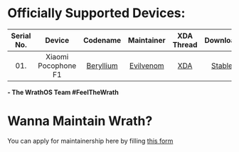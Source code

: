 Officially Supported Devices:
=============================

|Serial No. | Device                           | Codename                                                                                | Maintainer                                                 | XDA Thread                                                       | Download                                                                 |
|:---------:| :------------------------------: | :-------------------------------------------------------------------------------------: | :--------------------------------------------------------: | :--------------------------------------------------------------: | :----------------------------------------------------------------------: |
| 01.       | Xiaomi Pocophone F1              | [Beryllium](https://github.com/WrathOS-Devices/)                                        | [Evilvenom](http://github.com/ktanay98)                    | [XDA](#SOON)                                                     | [Stable](https://sourceforge.net/projects/wrathos/files/beryllium/)      |

<!-- Note for maintainers: add your devices in alphabetical order by the "Device" column, not "Codename" -->


**- The WrathOS Team #FeelTheWrath**

Wanna Maintain Wrath?
=============================
You can apply for maintainership here by filling [this form](https://docs.google.com/forms/d/e/1FAIpQLSdkODOFGkg25qaLBQEtNHdUr31fgdzWXdf5uGqy4bvt4hcEwg/viewform)